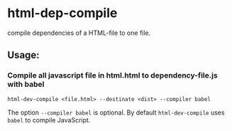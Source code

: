 # html-dep-compile

compile dependencies of a HTML-file to one file.

## Usage:

### Compile all javascript file in html.html to dependency-file.js with babel

```
html-dev-compile <file.html> --destinate <dist> --compiler babel
```

The option `--compiler babel` is optional. By default `html-dev-compile`
uses `babel` to compile JavaScript.


